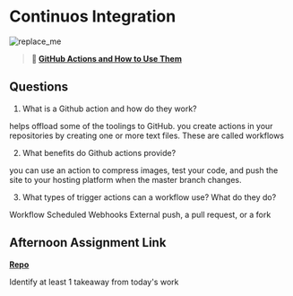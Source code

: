 # Continuos Integration

![replace_me](https://codeworks.blob.core.windows.net/public/assets/img/illustrations/placeholder.svg)

> **📖 [GitHub Actions and How to Use Them](https://codeworksacademy.com/fs-student-guide/resources/wk8-9/05-Github-Actions)**

## Questions

1. What is a Github action and how do they work?

helps offload some of the toolings to GitHub. you create actions in your repositories by creating one or more text files. These are called workflows

2. What benefits do Github actions provide?

you can use an action to compress images, test your code, and push the site to your hosting platform when the master branch changes.

3. What types of trigger actions can a workflow use? What do they do?

Workflow
Scheduled
Webhooks
External
push, a pull request, or a fork

## Afternoon Assignment Link

**[Repo](https://github.com/zachrasmussen/Quickflix)**

Identify at least 1 takeaway from today's work
